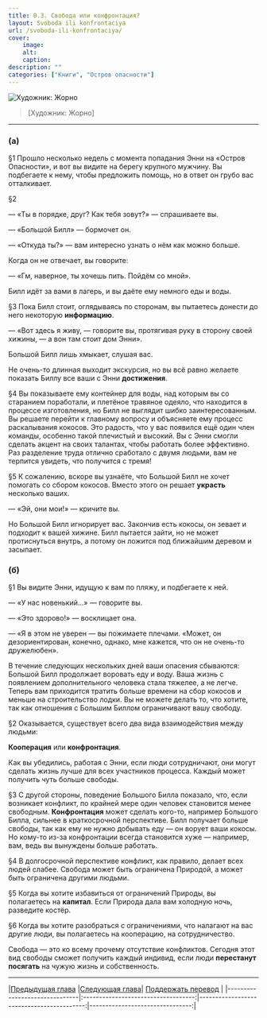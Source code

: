 ```yaml
---
title: 0.3. Свобода или конфронтация?
layout: Svoboda ili konfrontaciya
url: /svoboda-ili-konfrontaciya/
cover:
    image:
    alt: 
    caption: 
description: ""
categories: ["Книги", "Остров опасности"]
---
```


![Художник: Жорно](/img/books/antologiya-anarho-kapitalizma/3.jpg "")
>[Художник: Жорно]

-----


### <h3>(а)</h3>


§1 Прошло несколько недель с момента попадания Энни на «Остров Опасности», и вот вы видите на берегу крупного мужчину. Вы подбегаете к нему, чтобы предложить помощь, но в ответ он грубо вас отталкивает.

§2

— «Ты в порядке, друг? Как тебя зовут?» — спрашиваете вы.

— «Большой Билл» — бормочет он.

— «Откуда ты?» — вам интересно узнать о нём как можно больше.

Когда он не отвечает, вы говорите:

— «Гм, наверное, ты хочешь пить. Пойдём со мной».

Билл идёт за вами в лагерь, и вы даёте ему немного еды и воды.

§3 Пока Билл стоит, оглядываясь по сторонам, вы пытаетесь донести до него некоторую **информацию**.

— «Вот здесь я живу, — говорите вы, протягивая руку в сторону своей хижины, — а вон там стоит дом Энни».

Большой Билл лишь хмыкает, слушая вас.

Не очень-то длинная выходит экскурсия, но вы всё равно желаете показать Биллу все ваши с Энни **достижения**.

§4 Вы показываете ему контейнер для воды, над которым вы со старанием поработали, и плетёное травяное одеяло, что находится в процессе изготовления, но Билл не выглядит шибко заинтересованным. Вы решаете перейти к главному вопросу и объясняете ему процесс раскалывания кокосов. Это радость, что у вас появился ещё один член команды, особенно такой плечистый и высокий. Вы с Энни смогли сделать акцент на своих талантах, чтобы работать более эффективно. Раз разделение труда отлично сработало с двумя людьми, вам не терпится увидеть, что получится с тремя!

§5 К сожалению, вскоре вы узнаёте, что Большой Билл не хочет помогать со сбором кокосов. Вместо этого он решает **украсть** несколько ваших.

— «Эй, они мои!» — кричите вы.

Но Большой Билл игнорирует вас. Закончив есть кокосы, он зевает и подходит к вашей хижине. Билл пытается зайти, но не может протиснуться внутрь, а потому он ложится под ближайшим деревом и засыпает.

### <h3>(б)</h3>


§1 Вы видите Энни, идущую к вам по пляжу, и подбегаете к ней.

— «У нас новенький...» — говорите вы.

— «Это здорово!» — восклицает она.

— «Я в этом не уверен — вы пожимаете плечами. «Может, он дезориентирован, конечно, однако, мне кажется, что он не очень-то дружелюбен».

В течение следующих нескольких дней ваши опасения сбываются: Большой Билл продолжает воровать еду и воду. Ваша жизнь с появлением дополнительного человека стала тяжелее, а не легче. Теперь вам приходится тратить больше времени на сбор кокосов и меньше на строительство лодки. Вы не можете делать то, что хотите, так как отношения с Большим Биллом ограничивают вашу свободу.

§2 Оказывается, существует всего два вида взаимодействия между людьми:

**Кооперация** или **конфронтация**.

Как вы убедились, работая с Энни, если люди сотрудничают, они могут сделать жизнь лучше для всех участников процесса. Каждый может получить чуть больше свободы.

§3 С другой стороны, поведение Большого Билла показало, что, если возникает конфликт, по крайней мере один человек становится менее свободным. **Конфронтация** может сделать кого-то, например Большого Билла, сильнее в краткосрочной перспективе. Билл получает больше свободы, так как ему не нужно добывать еду — он ворует ваши кокосы. Но кому-то из-за конфронтации всегда становится хуже — например, вам, ведь вы вынуждены больше работать.

§4 В долгосрочной перспективе конфликт, как правило, делает всех людей слабее. Свобода может быть ограничена Природой, а может быть ограничена другими людьми.

§5 Когда вы хотите избавиться от ограничений Природы, вы полагаетесь на **капитал**. Если Природа дала вам холодную ночь, разведите костёр.

§6 Когда вы хотите разобраться с ограничениями, что налагают на вас другие люди, вы полагаетесь на кооперацию, на сотрудничество.

Свобода — это ко всему прочему отсутствие конфликтов. Сегодня этот вид свободы сможет получить каждый индивид, если люди **перестанут посягать** на чужую жизнь и собственность.

-----

|[Предыдущая глава](/ostrov-opasnosti-kapital-2/) |[Следующая глава](/nasilie-i-retribuciya/)| [Поддержать перевод](/0-ostrov-opasnosti/#h3поддержать-работуh3)    |
|-------------------------------|:-----------------------------------:|------------------------------------------:|--------------------------------:|
